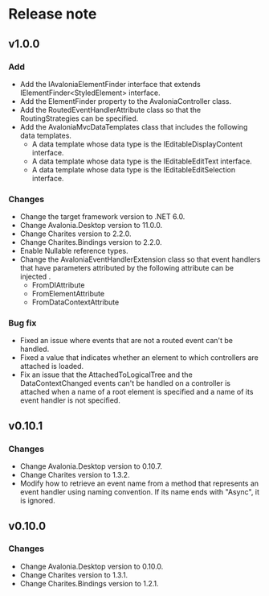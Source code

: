# Release note

## v1.0.0

### Add

- Add the IAvaloniaElementFinder interface that extends IElementFinder&lt;StyledElement&gt; interface.
- Add the ElementFinder property to the AvaloniaController class.
- Add the RoutedEventHandlerAttribute class so that the RoutingStrategies can be specified.
- Add the AvaloniaMvcDataTemplates class that includes the following data templates.
  - A data template whose data type is the IEditableDisplayContent interface.
  - A data template whose data type is the IEditableEditText interface.
  - A data template whose data type is the IEditableEditSelection interface.

### Changes

- Change the target framework version to .NET 6.0.
- Change Avalonia.Desktop version to 11.0.0.
- Change Charites version to 2.2.0.
- Change Charites.Bindings version to 2.2.0.
- Enable Nullable reference types.
- Change the AvaloniaEventHandlerExtension class so that event handlers that have parameters attributed by the following attribute can be injected .
  - FromDIAttribute
  - FromElementAttribute
  - FromDataContextAttribute

### Bug fix

- Fixed an issue where events that are not a routed event can't be handled.
- Fixed a value that indicates whether an element to which controllers are attached is loaded.
- Fix an issue that the AttachedToLogicalTree and the DataContextChanged events can't be handled on a controller is attached when a name of a root element is specified and a name of its event handler is not specified.

## v0.10.1

### Changes

- Change Avalonia.Desktop version to 0.10.7.
- Change Charites version to 1.3.2.
- Modify how to retrieve an event name from a method that represents an event handler using naming convention. If its name ends with "Async", it is ignored.

## v0.10.0

### Changes

- Change Avalonia.Desktop version to 0.10.0.
- Change Charites version to 1.3.1.
- Change Charites.Bindings version to 1.2.1.
